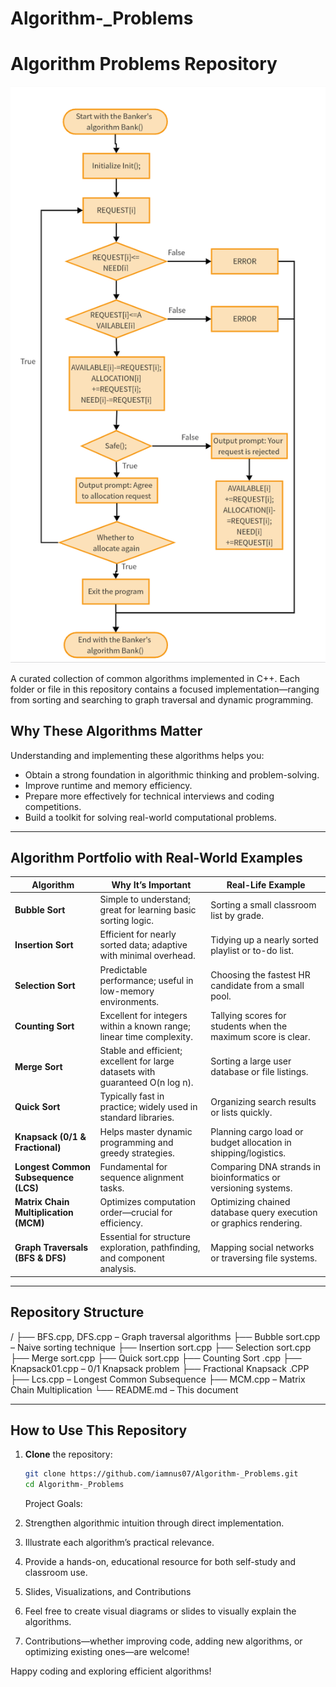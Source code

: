 # Algorithm-\_Problems

# Algorithm Problems Repository

![Algorithm Flowchart Diagram](/img/1.png)

A curated collection of common algorithms implemented in C++. Each folder or file in this repository contains a focused implementation—ranging from sorting and searching to graph traversal and dynamic programming.

## Why These Algorithms Matter

Understanding and implementing these algorithms helps you:

- Obtain a strong foundation in algorithmic thinking and problem-solving.
- Improve runtime and memory efficiency.
- Prepare more effectively for technical interviews and coding competitions.
- Build a toolkit for solving real-world computational problems.

---

## Algorithm Portfolio with Real-World Examples

| Algorithm                             | Why It’s Important                                                             | Real-Life Example                                                  |
| ------------------------------------- | ------------------------------------------------------------------------------ | ------------------------------------------------------------------ |
| **Bubble Sort**                       | Simple to understand; great for learning basic sorting logic.                  | Sorting a small classroom list by grade.                           |
| **Insertion Sort**                    | Efficient for nearly sorted data; adaptive with minimal overhead.              | Tidying up a nearly sorted playlist or to-do list.                 |
| **Selection Sort**                    | Predictable performance; useful in low-memory environments.                    | Choosing the fastest HR candidate from a small pool.               |
| **Counting Sort**                     | Excellent for integers within a known range; linear time complexity.           | Tallying scores for students when the maximum score is clear.      |
| **Merge Sort**                        | Stable and efficient; excellent for large datasets with guaranteed O(n log n). | Sorting a large user database or file listings.                    |
| **Quick Sort**                        | Typically fast in practice; widely used in standard libraries.                 | Organizing search results or lists quickly.                        |
| **Knapsack (0/1 & Fractional)**       | Helps master dynamic programming and greedy strategies.                        | Planning cargo load or budget allocation in shipping/logistics.    |
| **Longest Common Subsequence (LCS)**  | Fundamental for sequence alignment tasks.                                      | Comparing DNA strands in bioinformatics or versioning systems.     |
| **Matrix Chain Multiplication (MCM)** | Optimizes computation order—crucial for efficiency.                            | Optimizing chained database query execution or graphics rendering. |
| **Graph Traversals (BFS & DFS)**      | Essential for structure exploration, pathfinding, and component analysis.      | Mapping social networks or traversing file systems.                |

---

## Repository Structure

/
├── BFS.cpp, DFS.cpp – Graph traversal algorithms
├── Bubble sort.cpp – Naive sorting technique
├── Insertion sort.cpp
├── Selection sort.cpp
├── Merge sort.cpp
├── Quick sort.cpp
├── Counting Sort .cpp
├── Knapsack01.cpp – 0/1 Knapsack problem
├── Fractional Knapsack .CPP
├── Lcs.cpp – Longest Common Subsequence
├── MCM.cpp – Matrix Chain Multiplication
└── README.md – This document

---

## How to Use This Repository

1. **Clone** the repository:

   ```bash
   git clone https://github.com/iamnus07/Algorithm-_Problems.git
   cd Algorithm-_Problems
   ```

   Project Goals:

1. Strengthen algorithmic intuition through direct implementation.

1. Illustrate each algorithm’s practical relevance.

1. Provide a hands-on, educational resource for both self-study and classroom use.

1. Slides, Visualizations, and Contributions

1. Feel free to create visual diagrams or slides to visually explain the algorithms.

1. Contributions—whether improving code, adding new algorithms, or optimizing existing ones—are welcome!

Happy coding and exploring efficient algorithms!
